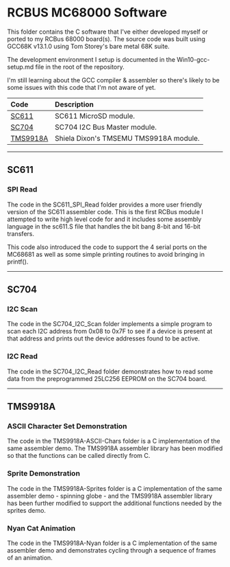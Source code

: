 # RCBUS MC68000 Software

This folder contains the C software that I've either developed myself or ported to my RCBus 68000 board(s).
The source code was built using GCC68K v13.1.0 using Tom Storey's bare metal 68K suite.

The development environment I setup is documented in the Win10-gcc-setup.md file in the root of the repository. 

I'm still learning about the GCC compiler & assembler so there's likely to be some issues with this code that I'm not aware of yet.

| Code | Description |
| :---- | :---- |
| [SC611](#SC611) | SC611 MicroSD module. |
| [SC704](#SC704) | SC704 I2C Bus Master module. |
| [TMS9918A](#TMS9918A) | Shiela Dixon's TMSEMU TMS9918A module. |
---

## SC611
### SPI Read
The code in the SC611_SPI_Read folder provides a more user friendly version of the SC611 assembler code. This is the first RCBus module I attempted to write high level code for and it includes some assembly language in the sc611.S file that handles the bit bang 8-bit and 16-bit transfers.

This code also introduced the code to support the 4 serial ports on the MC68681 as well as some simple printing routines to avoid bringing in printf().

---

## SC704
### I2C Scan
The code in the SC704_I2C_Scan folder implements a simple program to scan each I2C address from 0x08 to 0x7F to see if a device is present at that address and prints out the device addresses found to be active.

### I2C Read
The code in the SC704_I2C_Read folder demonstrates how to read some data from the preprogrammed 25LC256 EEPROM on the SC704 board.

---

## TMS9918A
### ASCII Character Set Demonstration
The code in the TMS9918A-ASCII-Chars folder is a C implementation of the same assembler demo. The TMS9918A assembler library has been modified so that the functions can be called directly from C.

### Sprite Demonstration
The code in the TMS9918A-Sprites folder is a C implementation of the same assembler demo - spinning globe - and the TMS9918A assembler library has been further modified to support the additional functions needed by the sprites demo.

### Nyan Cat Animation
The code in the TMS9918A-Nyan folder is a C implementation of the same assembler demo and demonstrates cycling through a sequence of frames of an animation.
